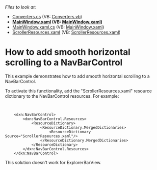 <!-- default file list -->
*Files to look at*:

* [Converters.cs](./CS/NavigationScrolling/Converters.cs) (VB: [Converters.vb](./VB/NavigationScrolling/Converters.vb))
* **[MainWindow.xaml](./CS/NavigationScrolling/MainWindow.xaml) (VB: [MainWindow.xaml](./VB/NavigationScrolling/MainWindow.xaml))**
* [MainWindow.xaml.cs](./CS/NavigationScrolling/MainWindow.xaml.cs) (VB: [MainWindow.xaml](./VB/NavigationScrolling/MainWindow.xaml))
* [ScrollerResources.xaml](./CS/NavigationScrolling/ScrollerResources.xaml) (VB: [ScrollerResources.xaml](./VB/NavigationScrolling/ScrollerResources.xaml))
<!-- default file list end -->
# How to add smooth horizontal scrolling to a NavBarControl


<p>This example demonstrates how to add smooth horizontal scrolling to a NavBarControl.</p><p>To activate this functionality, add the "ScrollerResources.xaml" resource dictionary to the NavBarControl resources. For example:</p><p><br />


```xaml
    <dxn:NavBarControl>
        <dxn:NavBarControl.Resources>
            <ResourceDictionary>
                <ResourceDictionary.MergedDictionaries>
                    <ResourceDictionary Source="ScrollerResources.xaml"/>
                </ResourceDictionary.MergedDictionaries>
            </ResourceDictionary>
        </dxn:NavBarControl.Resources>
    </dxn:NavBarControl>
```

</p><p>This solution doesn't work for ExplorerBarView.</p>

<br/>


